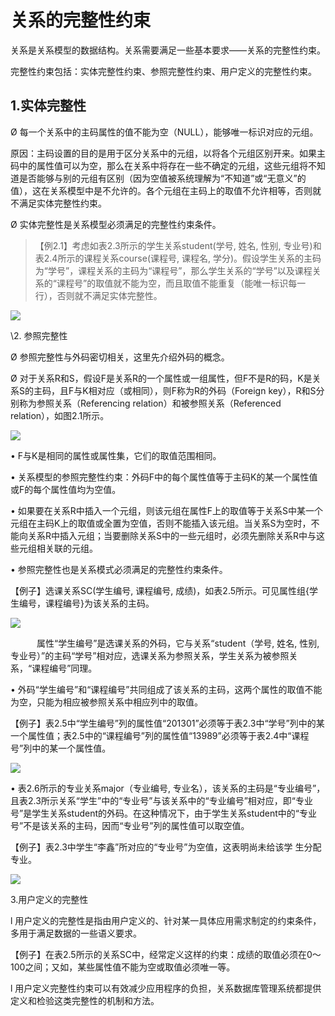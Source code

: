 # 关系的完整性约束

关系是关系模型的数据结构。关系需要满足一些基本要求——关系的完整性约束。

 完整性约束包括：实体完整性约束、参照完整性约束、用户定义的完整性约束。

 

 

## 1.实体完整性

Ø 每一个关系中的主码属性的值不能为空（NULL），能够唯一标识对应的元组。

​    原因：主码设置的目的是用于区分关系中的元组，以将各个元组区别开来。如果主码中的属性值可以为空，那么在关系中将存在一些不确定的元组，这些元组将不知道是否能够与别的元组有区别（因为空值被系统理解为“不知道”或“无意义”的值），这在关系模型中是不允许的。各个元组在主码上的取值不允许相等，否则就不满足实体完整性约束。

Ø 实体完整性是关系模型必须满足的完整性约束条件。

 

 

> 【例2.1】考虑如表2.3所示的学生关系student(学号, 姓名, 性别, 专业号)和表2.4所示的课程关系course(课程号, 课程名, 学分)。假设学生关系的主码为“学号”，课程关系的主码为“课程号”，那么学生关系的“学号”以及课程关系的“课程号”的取值就不能为空，而且取值不能重复（能唯一标识每一行），否则就不满足实体完整性。

![](https://raw.githubusercontent.com/ZanderZhao/images/master/img2019/20191026145453.png)

 

 

\2. 参照完整性

Ø 参照完整性与外码密切相关，这里先介绍外码的概念。

Ø 对于关系R和S，假设F是关系R的一个属性或一组属性，但F不是R的码，K是关系S的主码，且F与K相对应（或相同），则F称为R的外码（Foreign key），R和S分别称为参照关系（Referencing relation）和被参照关系（Referenced relation），如图2.1所示。

 ![](https://raw.githubusercontent.com/ZanderZhao/images/master/img2019/20191026145514.png)

 

 

 

•         F与K是相同的属性或属性集，它们的取值范围相同。

•         关系模型的参照完整性约束：外码F中的每个属性值等于主码K的某一个属性值或F的每个属性值均为空值。

•         如果要在关系R中插入一个元组，则该元组在属性F上的取值等于关系S中某一个元组在主码K上的取值或全置为空值，否则不能插入该元组。当关系S为空时，不能向关系R中插入元组；当要删除关系S中的一些元组时，必须先删除关系R中与这些元组相关联的元组。

•         参照完整性也是关系模式必须满足的完整性约束条件。

 

 

【例子】选课关系SC(学生编号, 课程编号, 成绩)，如表2.5所示。可见属性组{学生编号，课程编号}为该关系的主码。

 ![](https://raw.githubusercontent.com/ZanderZhao/images/master/img2019/20191026145546.png)

 

 　　　属性“学生编号”是选课关系的外码，它与关系“student（学号, 姓名, 性别, 专业号）”的主码“学号”相对应，选课关系为参照关系，学生关系为被参照关系，“课程编号”同理。

•         外码“学生编号”和“课程编号”共同组成了该关系的主码，这两个属性的取值不能为空，只能为相应被参照关系中相应列中的取值。

【例子】表2.5中“学生编号”列的属性值“201301”必须等于表2.3中“学号”列中的某一个属性值；表2.5中的“课程编号”列的属性值“13989”必须等于表2.4中“课程号”列中的某一个属性值。

 ![](https://raw.githubusercontent.com/ZanderZhao/images/master/img2019/20191026145601.png)

 

•         表2.6所示的专业关系major（专业编号, 专业名），该关系的主码是“专业编号”，且表2.3所示关系“学生”中的“专业号”与该关系中的“专业编号”相对应，即“专业号”是学生关系student的外码。在这种情况下，由于学生关系student中的“专业号”不是该关系的主码，因而“专业号”列的属性值可以取空值。

【例子】表2.3中学生“李鑫”所对应的“专业号”为空值，这表明尚未给该学       生分配专业。

 ![](https://raw.githubusercontent.com/ZanderZhao/images/master/img2019/20191026145625.png)

 

3.用户定义的完整性

l 用户定义的完整性是指由用户定义的、针对某一具体应用需求制定的约束条件，多用于满足数据的一些语义要求。

【例子】在表2.5所示的关系SC中，经常定义这样的约束：成绩的取值必须在0～100之间；又如，某些属性值不能为空或取值必须唯一等。

l 用户定义完整性约束可以有效减少应用程序的负担，关系数据库管理系统都提供定义和检验这类完整性的机制和方法。

 

 